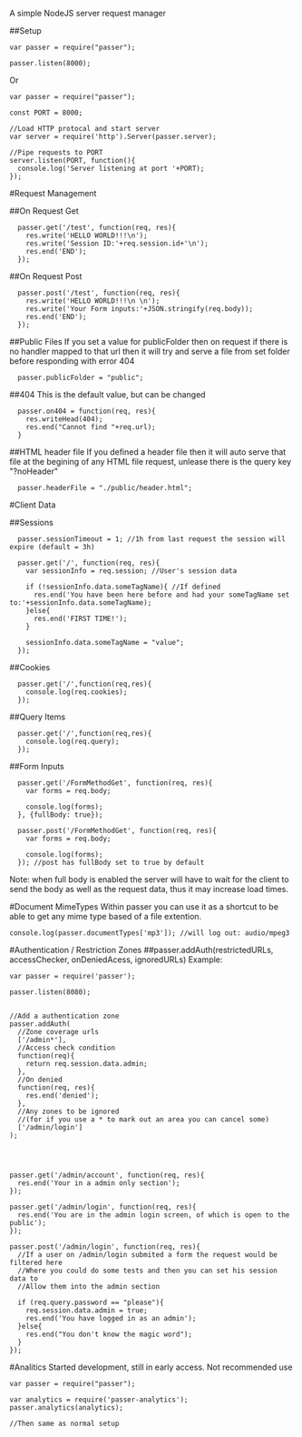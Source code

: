 A simple NodeJS server request manager   

##Setup
```
var passer = require("passer");

passer.listen(8000);
```   
Or   
```
var passer = require("passer");

const PORT = 8000;

//Load HTTP protocal and start server
var server = require('http').Server(passer.server);

//Pipe requests to PORT
server.listen(PORT, function(){
  console.log('Server listening at port '+PORT);
});
```   



#Request Management

##On Request Get
```
  passer.get('/test', function(req, res){
    res.write('HELLO WORLD!!!\n');
    res.write('Session ID:'+req.session.id+'\n');
    res.end('END');
  });
```


##On Request Post
```
  passer.post('/test', function(req, res){
    res.write('HELLO WORLD!!!\n \n');
    res.write('Your Form inputs:'+JSON.stringify(req.body));
    res.end('END');
  });
```

##Public Files
If you set a value for publicFolder then on request if there is no handler mapped
to that url then it will try and serve a file from set folder before responding with
error 404
```
  passer.publicFolder = "public";
```

##404
This is the default value, but can be changed
```
  passer.on404 = function(req, res){
    res.writeHead(404);
    res.end("Cannot find "+req.url);
  }
```

##HTML header file
If you defined a header file then it will auto serve that file at the begining
of any HTML file request, unlease there is the query key "?noHeader"
```
  passer.headerFile = "./public/header.html";
```




#Client Data

##Sessions
```
  passer.sessionTimeout = 1; //1h from last request the session will expire (default = 3h)

  passer.get('/', function(req, res){
    var sessionInfo = req.session; //User's session data

    if (!sessionInfo.data.someTagName){ //If defined
      res.end('You have been here before and had your someTagName set to:'+sessionInfo.data.someTagName);
    }else{
      res.end('FIRST TIME!');
    }

    sessionInfo.data.someTagName = "value";
  });
```


##Cookies
```
  passer.get('/',function(req,res){
    console.log(req.cookies);
  });
```


##Query Items
```
  passer.get('/',function(req,res){
    console.log(req.query);
  });
```


##Form Inputs
```
  passer.get('/FormMethodGet', function(req, res){
    var forms = req.body;

    console.log(forms);
  }, {fullBody: true});

  passer.post('/FormMethodGet', function(req, res){
    var forms = req.body;

    console.log(forms);
  }); //post has fullBody set to true by default
```   
Note: when full body is enabled the server will have to wait for the client to
send the body as well as the request data, thus it may increase load times.




#Document MimeTypes
Within passer you can use it as a shortcut to be able to get any mime type based
of a file extention.
```
console.log(passer.documentTypes['mp3']); //will log out: audio/mpeg3
```




#Authentication / Restriction Zones
##passer.addAuth(restrictedURLs, accessChecker, onDeniedAcess, ignoredURLs)
Example:
```
var passer = require('passer');

passer.listen(8080);


//Add a authentication zone
passer.addAuth(
  //Zone coverage urls
  ['/admin*'],
  //Access check condition
  function(req){
    return req.session.data.admin;
  },
  //On denied
  function(req, res){
    res.end('denied');
  },
  //Any zones to be ignored
  //(for if you use a * to mark out an area you can cancel some)
  ['/admin/login']
);




passer.get('/admin/account', function(req, res){
  res.end('Your in a admin only section');
});

passer.get('/admin/login', function(req, res){
  res.end('You are in the admin login screen, of which is open to the public');
});

passer.post('/admin/login', function(req, res){
  //If a user on /admin/login submited a form the request would be filtered here
  //Where you could do some tests and then you can set his session data to
  //Allow them into the admin section

  if (req.query.password == "please"){
    req.session.data.admin = true;
    res.end('You have logged in as an admin');
  }else{
    res.end("You don't know the magic word");
  }
});
```




#Analitics
Started development, still in early access.
Not recommended use
```
var passer = require("passer");

var analytics = require('passer-analytics');
passer.analytics(analytics);

//Then same as normal setup
```
